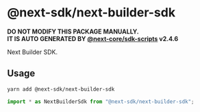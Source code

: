 # @next-sdk/next-builder-sdk

**DO NOT MODIFY THIS PACKAGE MANUALLY.**  
**IT IS AUTO GENERATED BY [@next-core/sdk-scripts] v2.4.6**

Next Builder SDK.

## Usage

```bash
yarn add @next-sdk/next-builder-sdk
```

```ts
import * as NextBuilderSdk from "@next-sdk/next-builder-sdk";
```

[@next-core/sdk-scripts]: https://github.com/easyops-cn/next-core/tree/master/packages/sdk-scripts
